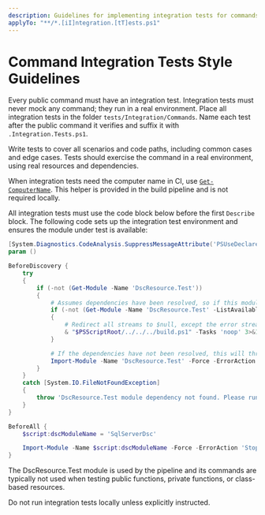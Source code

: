 ```yaml
---
description: Guidelines for implementing integration tests for commands.
applyTo: "**/*.[iI]ntegration.[tT]ests.ps1"
---
```


# Command Integration Tests Style Guidelines

Every public command must have an integration test. Integration tests must
never mock any command; they run in a real environment. Place all integration
tests in the folder `tests/Integration/Commands`. Name each test after the
public command it verifies and suffix it with `.Integration.Tests.ps1`.

Write tests to cover all scenarios and code paths, including common cases
and edge cases. Tests should exercise the command in a real environment,
using real resources and dependencies.

When integration tests need the computer name in CI, use [`Get-ComputerName`](https://github.com/dsccommunity/DscResource.Common/wiki/Get%E2%80%91ComputerName).
This helper is provided in the build pipeline and is not required locally.

All integration tests must use the code block below before the first
`Describe` block. The following code sets up the integration test
environment and ensures the module under test is available:

```powershell
[System.Diagnostics.CodeAnalysis.SuppressMessageAttribute('PSUseDeclaredVarsMoreThanAssignments', '', Justification = 'Suppressing this rule because Script Analyzer does not understand Pester syntax.')]
param ()

BeforeDiscovery {
    try
    {
        if (-not (Get-Module -Name 'DscResource.Test'))
        {
            # Assumes dependencies have been resolved, so if this module is not available, run 'noop' task.
            if (-not (Get-Module -Name 'DscResource.Test' -ListAvailable))
            {
                # Redirect all streams to $null, except the error stream (stream 2)
                & "$PSScriptRoot/../../../build.ps1" -Tasks 'noop' 3>&1 4>&1 5>&1 6>&1 > $null
            }

            # If the dependencies have not been resolved, this will throw an error.
            Import-Module -Name 'DscResource.Test' -Force -ErrorAction 'Stop'
        }
    }
    catch [System.IO.FileNotFoundException]
    {
        throw 'DscResource.Test module dependency not found. Please run ".\build.ps1 -ResolveDependency -Tasks build" first.'
    }
}

BeforeAll {
    $script:dscModuleName = 'SqlServerDsc'

    Import-Module -Name $script:dscModuleName -Force -ErrorAction 'Stop'
}
```

The DscResource.Test module is used by the pipeline and its commands are
typically not used when testing public functions, private functions, or
class-based resources.

Do not run integration tests locally unless explicitly instructed.
